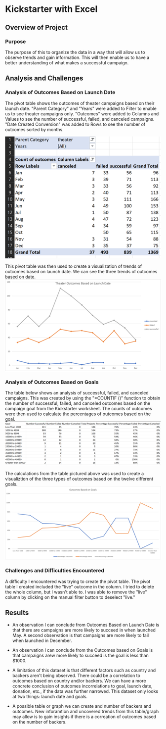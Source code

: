 # Kickstarter with Excel
## Overview of Project
### Purpose
The purpose of this to organize the data in a way that will allow us to observe trends and gain information. This will then enable us to have a better understanding of what makes a successful campaign. 
## Analysis and Challenges
### Analysis of Outcomes Based on Launch Date

The pivot table shows the outcomes of theater campaigns based on their launch date. "Parent Category" and "Years" were added to Filter to enable us to see theater campaigns only. "Outcomes" were added to Columns and Values to see the number of successful, failed, and canceled campaigns. "Date Created Conversion" was added to Rows to see the number of outcomes sorted by months.

![screenshot_outcomes_vs_date_pivot.png](https://github.com/jlynw/Kickstarter-Analysis/blob/main/Resources/screenshot_outcomes_vs_date_pivot.PNG)

This pivot table was then used to create a visualization of trends of outcomes based on launch date. We can see the three trends of outcomes based on date.
![Theater_Outcomes_vs_Launch.png](https://github.com/jlynw/Kickstarter-Analysis/blob/main/Resources/Theater_Outcomes_vs_Launch.png)


### Analysis of Outcomes Based on Goals

The table below shows an analysis of successful, failed, and canceled campaigns. This was created by using the "=COUNTIF ()" function to obtain the number of successful, failed, and canceled outcomes based on the campaign goal from the Kickstarter worksheet. The counts of outcomes were then used to calculate the percentages of outcomes based on the goal.
![screenshot_outcomes_vs_goals.png](https://github.com/jlynw/Kickstarter-Analysis/blob/main/Resources/screenshot_outcomes_vs_goals.PNG)

The calculations from the table pictured above was used to create a visualiztion of the three types of outcomes based on the twelve different goals.
![Outcomes_Based on Goals.png](https://github.com/jlynw/Kickstarter-Analysis/blob/main/Resources/Outcomes%20Based%20on%20Goals.png)


### Challenges and Difficulties Encountered

A difficulty I encountered was trying to create the pivot table. The pivot table I created included the "live" outcome in the column. I tried to delete the whole column, but I wasn't able to. I was able to remove the "live" column by clicking on the manual filter button to deselect "live."

## Results
- An observation I can conclude from Outcomes Based on Launch Date is that there are campaigns are more likely to succeed in when launched May. A second observation is that campaigns are more likely to fail when launched in December.

- An observation I can conclude from the Outcomes based on Goals is that campaigns arew more likely to succeed is the goal is less than $1000.

- A limitation of this dataset is that different factors such as country and backers aren't being observed. There could be a correlation to outcomes based on country and/or backers. We can have a more concrete conclusion of outcomes incorrelations to goal, launch date, donation, etc., if the data was further narrowed. This dataset only looks at two things: launch date and goals.

- A possible table or graph we can create and number of backers and outcomes. New inforamtion and uncovered trends from this table/graph may allow is to gain insights if there is a correation of outcomes based on the number of backers.
